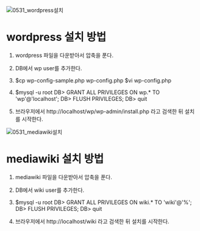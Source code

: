 ![0531_wordpress설치](/uploads/526c738f85953864cf81b7cd6ee10ba6/0531_wordpress설치.png)

# wordpress 설치 방법
1. wordpress 파일을 다운받아서 압축을 푼다. 
2. DB에서 wp user를 추가한다.
3.  $cp wp-config-sample.php wp-config.php
    $vi wp-config.php
4.  $mysql -u root
    DB> GRANT ALL PRIVILEGES ON wp.* TO 'wp'@'localhost';
    DB> FLUSH PRIVILEGES;
    DB> quit

5. 브라우저에서 http://localhost/wp/wp-admin/install.php 라고 검색한 뒤 설치를 시작한다.


![0531_mediawiki설치](/uploads/208c4ed6f581f840de441b6aa4a1ba77/0531_mediawiki설치.png)

# mediawiki 설치 방법
1. mediawiki 파일을 다운받아서 압축을 푼다. 
2. DB에서 wiki user를 추가한다.
3.  $mysql -u root
    DB> GRANT ALL PRIVILEGES ON wiki.* TO 'wiki'@'%';
    DB> FLUSH PRIVILEGES;
    DB> quit

5. 브라우저에서 http://localhost/wiki 라고 검색한 뒤 설치를 시작한다.
